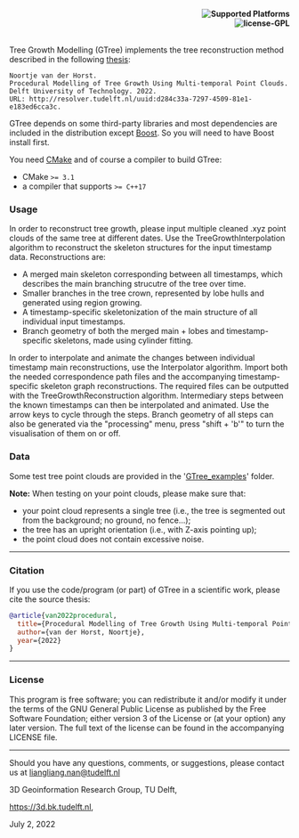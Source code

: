 <p align="right">
    <b> <img src="https://img.shields.io/badge/Supported%20Platforms-Windows%20%7C%20macOS%20%7C%20Linux-green" title="Supported Platforms"/> </b> <br>
    <b> <img src="https://img.shields.io/badge/license-GPL-blue" title="license-GPL"/> </b> <br> <br>
</p>


Tree Growth Modelling (GTree) implements the tree reconstruction method described in the following [thesis](https://repository.tudelft.nl/islandora/object/uuid:d284c33a-7297-4509-81e1-e183ed6cca3c/datastream/OBJ/download):
```
Noortje van der Horst.
Procedural Modelling of Tree Growth Using Multi-temporal Point Clouds.
Delft University of Technology. 2022.
URL: http://resolver.tudelft.nl/uuid:d284c33a-7297-4509-81e1-e183ed6cca3c.
```


GTree depends on some third-party libraries and most dependencies are included in the distribution except
[Boost](https://www.boost.org/). So you will need to have Boost install first. 

You need [CMake](https://cmake.org/download/) and of course a compiler to build GTree:

- CMake `>= 3.1`
- a compiler that supports `>= C++17`


### Usage
In order to reconstruct tree growth, please input multiple cleaned .xyz point clouds of the same tree at different dates.
Use the TreeGrowthInterpolation algorithm to reconstruct the skeleton structures for the input timestamp data.
Reconstructions are:
- A merged main skeleton corresponding between all timestamps, which describes the main branching strucutre of the tree over time.
- Smaller branches in the tree crown, represented by lobe hulls and generated using region growing.
- A timestamp-specific skeletonization of the main structure of all individual input timestamps.
- Branch geometry of both the merged main + lobes and timestamp-specific skeletons, made using cylinder fitting.

In order to interpolate and animate the changes between individual timestamp main reconstructions, use the Interpolator algorithm.
Import both the needed correspondence path files and the accompanying timestamp-specific skeleton graph reconstructions.
The required files can be outputted with the TreeGrowthReconstruction algorithm.
Intermediary steps between the known timestamps can then be interpolated and animated. Use the arrow keys to cycle through the steps.
Branch geometry of all steps can also be generated via the "processing" menu, press "shift + 'b'" to turn the visualisation of them on or off.


### Data
Some test tree point clouds are provided in the '[GTree_examples](./resources/data/GTree_examples)' folder.

**Note:** When testing on your point clouds, please make sure that:
- your point cloud represents a single tree (i.e., the tree is segmented out from the background; no ground, no fence...);
- the tree has an upright orientation (i.e., with Z-axis pointing up);
- the point cloud does not contain excessive noise.

---
### Citation
If you use the code/program (or part) of GTree in a scientific work, please cite the source thesis:

```bibtex
@article{van2022procedural,
  title={Procedural Modelling of Tree Growth Using Multi-temporal Point Clouds},
  author={van der Horst, Noortje},
  year={2022}
}
```

---

### License
This program is free software; you can redistribute it and/or modify it under the terms of the GNU General Public License as published by the Free Software Foundation; either version 3 of the License or (at your option) any later version. The full text of the license can be found in the accompanying LICENSE file.

---

Should you have any questions, comments, or suggestions, please contact us at liangliang.nan@tudelft.nl

3D Geoinformation Research Group, TU Delft,

https://3d.bk.tudelft.nl,

July 2, 2022